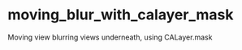 moving_blur_with_calayer_mask
=============================

Moving view blurring views underneath, using CALayer.mask
